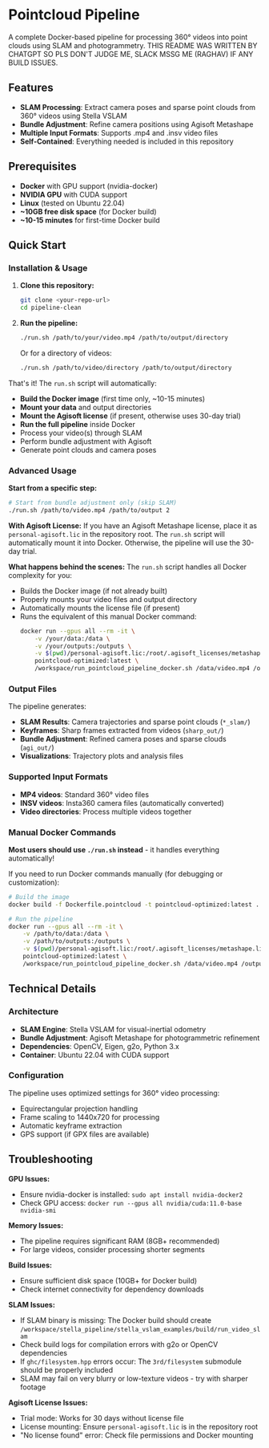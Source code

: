 # Pointcloud Pipeline

A complete Docker-based pipeline for processing 360° videos into point clouds using SLAM and photogrammetry. THIS README WAS WRITTEN BY CHATGPT SO PLS DON'T JUDGE ME, SLACK MSSG ME (RAGHAV) IF ANY BUILD ISSUES.

## Features

- **SLAM Processing**: Extract camera poses and sparse point clouds from 360° videos using Stella VSLAM
- **Bundle Adjustment**: Refine camera positions using Agisoft Metashape
- **Multiple Input Formats**: Supports .mp4 and .insv video files
- **Self-Contained**: Everything needed is included in this repository

## Prerequisites

- **Docker** with GPU support (nvidia-docker)
- **NVIDIA GPU** with CUDA support
- **Linux** (tested on Ubuntu 22.04)
- **~10GB free disk space** (for Docker build)
- **~10-15 minutes** for first-time Docker build

## Quick Start

### Installation & Usage

1. **Clone this repository:**
   ```bash
   git clone <your-repo-url>
   cd pipeline-clean
   ```

2. **Run the pipeline:**
   ```bash
   ./run.sh /path/to/your/video.mp4 /path/to/output/directory
   ```

   Or for a directory of videos:
   ```bash
   ./run.sh /path/to/video/directory /path/to/output/directory
   ```

That's it! The `run.sh` script will automatically:
- **Build the Docker image** (first time only, ~10-15 minutes)
- **Mount your data** and output directories
- **Mount the Agisoft license** (if present, otherwise uses 30-day trial)
- **Run the full pipeline** inside Docker
- Process your video(s) through SLAM
- Perform bundle adjustment with Agisoft
- Generate point clouds and camera poses

### Advanced Usage

**Start from a specific step:**
```bash
# Start from bundle adjustment only (skip SLAM)
./run.sh /path/to/video.mp4 /path/to/output 2
```

**With Agisoft License:**
If you have an Agisoft Metashape license, place it as `personal-agisoft.lic` in the repository root. The `run.sh` script will automatically mount it into Docker. Otherwise, the pipeline will use the 30-day trial.

**What happens behind the scenes:**
The `run.sh` script handles all Docker complexity for you:
- Builds the Docker image (if not already built)
- Properly mounts your video files and output directory
- Automatically mounts the license file (if present)
- Runs the equivalent of this manual Docker command:
  ```bash
  docker run --gpus all --rm -it \
      -v /your/data:/data \
      -v /your/outputs:/outputs \
      -v $(pwd)/personal-agisoft.lic:/root/.agisoft_licenses/metashape.lic:ro \
      pointcloud-optimized:latest \
      /workspace/run_pointcloud_pipeline_docker.sh /data/video.mp4 /outputs
  ```

### Output Files

The pipeline generates:
- **SLAM Results**: Camera trajectories and sparse point clouds (`*_slam/`)
- **Keyframes**: Sharp frames extracted from videos (`sharp_out/`)
- **Bundle Adjustment**: Refined camera poses and sparse clouds (`agi_out/`)
- **Visualizations**: Trajectory plots and analysis files

### Supported Input Formats

- **MP4 videos**: Standard 360° video files
- **INSV videos**: Insta360 camera files (automatically converted)
- **Video directories**: Process multiple videos together

### Manual Docker Commands

**Most users should use `./run.sh` instead** - it handles everything automatically!

If you need to run Docker commands manually (for debugging or customization):

```bash
# Build the image
docker build -f Dockerfile.pointcloud -t pointcloud-optimized:latest .

# Run the pipeline
docker run --gpus all --rm -it \
    -v /path/to/data:/data \
    -v /path/to/outputs:/outputs \
    -v $(pwd)/personal-agisoft.lic:/root/.agisoft_licenses/metashape.lic:ro \
    pointcloud-optimized:latest \
    /workspace/run_pointcloud_pipeline_docker.sh /data/video.mp4 /outputs
```

## Technical Details

### Architecture
- **SLAM Engine**: Stella VSLAM for visual-inertial odometry
- **Bundle Adjustment**: Agisoft Metashape for photogrammetric refinement
- **Dependencies**: OpenCV, Eigen, g2o, Python 3.x
- **Container**: Ubuntu 22.04 with CUDA support

### Configuration
The pipeline uses optimized settings for 360° video processing:
- Equirectangular projection handling
- Frame scaling to 1440x720 for processing
- Automatic keyframe extraction
- GPS support (if GPX files are available)

## Troubleshooting

**GPU Issues:**
- Ensure nvidia-docker is installed: `sudo apt install nvidia-docker2`
- Check GPU access: `docker run --gpus all nvidia/cuda:11.0-base nvidia-smi`

**Memory Issues:**
- The pipeline requires significant RAM (8GB+ recommended)
- For large videos, consider processing shorter segments

**Build Issues:**
- Ensure sufficient disk space (10GB+ for Docker build)
- Check internet connectivity for dependency downloads

**SLAM Issues:**
- If SLAM binary is missing: The Docker build should create `/workspace/stella_pipeline/stella_vslam_examples/build/run_video_slam`
- Check build logs for compilation errors with g2o or OpenCV dependencies
- If `ghc/filesystem.hpp` errors occur: The `3rd/filesystem` submodule should be properly included
- SLAM may fail on very blurry or low-texture videos - try with sharper footage

**Agisoft License Issues:**
- Trial mode: Works for 30 days without license file
- License mounting: Ensure `personal-agisoft.lic` is in the repository root
- "No license found" error: Check file permissions and Docker mounting



